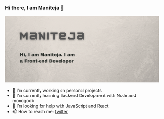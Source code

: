 ### Hi there, I am Maniteja 👋

![Profile](Github.gif)


- 🔭 I’m currently working on personal projects
- 🌱 I’m currently learning Backend Development with Node and monogodb
- 🤔 I’m looking for help with JavaScript and React
- 📫 How to reach me: [twitter](https://twitter.com/srimaniteja19)

